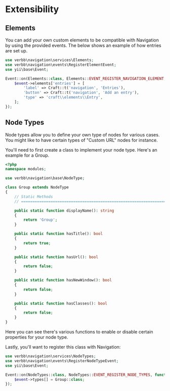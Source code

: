 # Extensibility

## Elements
You can add your own custom elements to be compatible with Navigation by using the provided events. The below shows an example of how entries are set up.

```php
use verbb\navigation\services\Elements;
use verbb\navigation\events\RegisterElementEvent;
use yii\base\Event;

Event::on(Elements::class, Elements::EVENT_REGISTER_NAVIGATION_ELEMENT, function(RegisterElementEvent $event) {
    $event->elements['entries'] = [
        'label' => Craft::t('navigation', 'Entries'),
        'button' => Craft::t('navigation', 'Add an entry'),
        'type' => 'craft\\elements\\Entry',
    ];
});
```

## Node Types
Node types allow you to define your own type of nodes for various cases. You might like to have certain types of "Custom URL" nodes for instance.

You'll need to first create a class to implement your node type. Here's an example for a Group.

```php
<?php
namespace modules;

use verbb\navigation\base\NodeType;

class Group extends NodeType
{
    // Static Methods
    // =========================================================================

    public static function displayName(): string
    {
        return 'Group';
    }

    public static function hasTitle(): bool
    {
        return true;
    }

    public static function hasUrl(): bool
    {
        return false;
    }

    public static function hasNewWindow(): bool
    {
        return false;
    }

    public static function hasClasses(): bool
    {
        return false;
    }
}
```

Here you can see there's various functions to enable or disable certain properties for your node type.

Lastly, you'll want to register this class with Navigation:

```php
use verbb\navigation\services\NodeTypes;
use verbb\navigation\events\RegisterNodeTypeEvent;
use yii\base\Event;

Event::on(NodeTypes::class, NodeTypes::EVENT_REGISTER_NODE_TYPES, function(RegisterNodeTypeEvent $event) {
    $event->types[] = Group::class;
});
```

